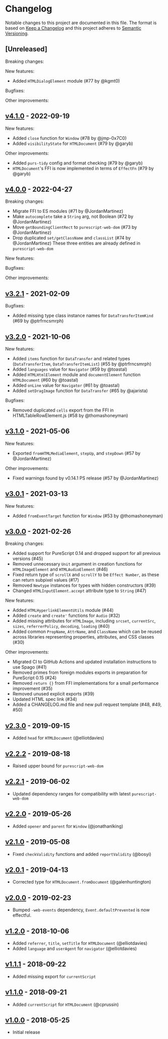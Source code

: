 # Changelog

Notable changes to this project are documented in this file. The format is based on [Keep a Changelog](https://keepachangelog.com/en/1.0.0/) and this project adheres to [Semantic Versioning](https://semver.org/spec/v2.0.0.html).

## [Unreleased]

Breaking changes:

New features:
- Added `HTMLDialogElement` module (#77 by @kgmt0)

Bugfixes:

Other improvements:

## [v4.1.0](https://github.com/purescript-web/purescript-web-html/releases/tag/v4.1.0) - 2022-09-19

New features:
- Added `close` function for `Window` (#78 by @jmp-0x7C0)
- Added `visibilityState` for `HTMLDocument` (#79 by @garyb)

Other improvements:
- Added `purs-tidy` config and format checking (#79 by @garyb)
- `HTMLDocument`'s FFI is now implemented in terms of `EffectFn` (#79 by @garyb)

## [v4.0.0](https://github.com/purescript-web/purescript-web-html/releases/tag/v4.0.0) - 2022-04-27

Breaking changes:
- Migrate FFI to ES modules (#71 by @JordanMartinez)
- Make `autocomplete` take a `String` arg, not Boolean (#72 by @JordanMartinez)
- Move `getBoundingClientRect` to `purescript-web-dom` (#73 by @JordanMartinez)
- Drop duplicated `set/getClassName` and `classList` (#74 by @JordanMartinez)
  These three entities are already defined in `purescript-web-dom`

New features:

Bugfixes:

Other improvements:

## [v3.2.1](https://github.com/purescript-web/purescript-web-html/releases/tag/v3.2.1) - 2021-02-09

Bugfixes:
- Added missing type class instance names for `DataTransferItemKind` (#69 by @ptrfrncsmrph)

## [v3.2.0](https://github.com/purescript-web/purescript-web-html/releases/tag/v3.2.0) - 2021-10-06

New features:
- Added `items` function for `DataTransfer` and related types (`DataTransferItem`, `DataTransferItemList`) (#55 by @ptrfrncsmrph)
- Added `languages` value for `Navigator` (#59 by @toastal)
- Added `HTMLHtmlElement` module and `documentElement` function `HTMLDocument` (#60 by @toastal)
- Added `onLine` value for `Navigator` (#61 by @toastal)
- Added `setDragImage` function for `DataTransfer` (#65 by @ajarista)

Bugfixes:
- Removed duplicated `cells` export from the FFI in HTMLTableRowElement.js (#58 by @thomashoneyman)

## [v3.1.0](https://github.com/purescript-web/purescript-web-html/releases/tag/v3.1.0) - 2021-05-06

New features:
- Exported `fromHTMLMediaElement`, `stepUp`, and `stepDown` (#57 by @JordanMartinez)

Other improvements:
- Fixed warnings found by v0.14.1 PS release (#57 by @JordanMartinez)

## [v3.0.1](https://github.com/purescript-web/purescript-web-html/releases/tag/v3.0.1) - 2021-03-13

New features:
- Added `fromEventTarget` function for `Window` (#53 by @thomashoneyman)

## [v3.0.0](https://github.com/purescript-web/purescript-web-html/releases/tag/v3.0.0) - 2021-02-26

Breaking changes:
- Added support for PureScript 0.14 and dropped support for all previous versions (#45)
- Removed unnecessary `Unit` argument in creation functions for `HTMLImageElement` and `HTMLAudioElement` (#46)
- Fixed return type of `scrollX` and `scrollY` to be `Effect Number`, as these can return subpixel values (#17)
- Removed `Newtype` instances for types with hidden constructors (#39)
- Changed `HTMLInputElement.accept` attribute type to `String` (#47) 

New features:
- Added `HTMLHyperlinkElementUtils` module (#44)
- Added `create` and `create'` functions for `Audio` (#32)
- Added missing attributes for `HTMLImage`, including `srcset`, `currentSrc`, `sizes`, `referrerPolicy`, `decoding`, `loading` (#40)
- Added common `PropName`, `AttrName`, and `ClassName` which can be reused across libraries representing properties, attributes, and CSS classes (#30)

Other improvements:
- Migrated CI to GitHub Actions and updated installation instructions to use Spago (#41)
- Removed primes from foreign modules exports in preparation for PureScript 0.15 (#24)
- Removed `return {}` from FFI implementations for a small performance improvement (#35)
- Removed unused explicit exports (#39)
- Updated HTML spec link (#34)
- Added a CHANGELOG.md file and new pull request template (#48, #49, #50)

## [v2.3.0](https://github.com/purescript-web/purescript-web-html/releases/tag/v2.3.0) - 2019-09-15

- Added `head` for `HTMLDocument` (@elliotdavies)

## [v2.2.2](https://github.com/purescript-web/purescript-web-html/releases/tag/v2.2.2) - 2019-08-18

- Raised upper bound for `purescript-web-dom`

## [v2.2.1](https://github.com/purescript-web/purescript-web-html/releases/tag/v2.2.1) - 2019-06-02

- Updated dependency ranges for compatibility with latest `purescript-web-dom`

## [v2.2.0](https://github.com/purescript-web/purescript-web-html/releases/tag/v2.2.0) - 2019-05-26

- Added `opener` and `parent` for `Window` (@jonathanlking)

## [v2.1.0](https://github.com/purescript-web/purescript-web-html/releases/tag/v2.1.0) - 2019-05-08

- Fixed `checkValidity` functions and added `reportValidity` (@bosyi)

## [v2.0.1](https://github.com/purescript-web/purescript-web-html/releases/tag/v2.0.1) - 2019-04-13

- Corrected type for `HTMLDocument.fromDocument` (@galenhuntington)

## [v2.0.0](https://github.com/purescript-web/purescript-web-html/releases/tag/v2.0.0) - 2019-02-23

- Bumped `-web-events` dependency, `Event.defaultPrevented` is now effectful.

## [v1.2.0](https://github.com/purescript-web/purescript-web-html/releases/tag/v1.2.0) - 2018-10-06

- Added `referrer`, `title`, `setTitle` for `HTMLDocument` (@elliotdavies)
- Added `language` and `userAgent` for `navigator` (@elliotdavies)

## [v1.1.1](https://github.com/purescript-web/purescript-web-html/releases/tag/v1.1.1) - 2018-09-22

- Added missing export for `currentScript`

## [v1.1.0](https://github.com/purescript-web/purescript-web-html/releases/tag/v1.1.0) - 2018-09-21

- Added `currentScript` for `HTMLDocument` (@cprussin)

## [v1.0.0](https://github.com/purescript-web/purescript-web-html/releases/tag/v1.0.0) - 2018-05-25

- Initial release
